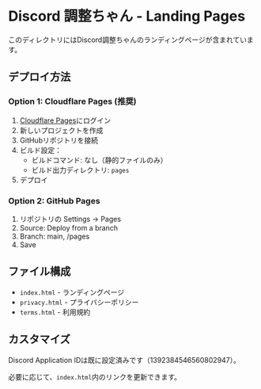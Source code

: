 # Discord 調整ちゃん - Landing Pages

このディレクトリにはDiscord調整ちゃんのランディングページが含まれています。

## デプロイ方法

### Option 1: Cloudflare Pages (推奨)

1. [Cloudflare Pages](https://pages.cloudflare.com/)にログイン
2. 新しいプロジェクトを作成
3. GitHubリポジトリを接続
4. ビルド設定：
   - ビルドコマンド: なし（静的ファイルのみ）
   - ビルド出力ディレクトリ: `pages`
5. デプロイ

### Option 2: GitHub Pages

1. リポジトリの Settings → Pages
2. Source: Deploy from a branch
3. Branch: main, /pages
4. Save

## ファイル構成

- `index.html` - ランディングページ
- `privacy.html` - プライバシーポリシー
- `terms.html` - 利用規約

## カスタマイズ

Discord Application IDは既に設定済みです（1392384546560802947）。

必要に応じて、`index.html`内のリンクを更新できます。
